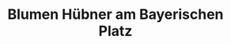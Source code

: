 ---
title: "Blumen Hübner am Bayerischen Platz"
url: /berlin/blumen-huebner-am-bayerischen-platz/
shop: Blumen
---